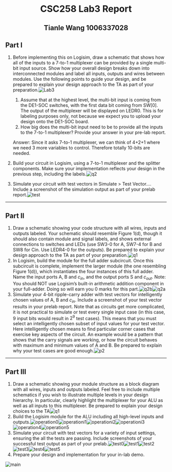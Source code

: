 <h1><center>CSC258 Lab3 Report</center></h1>
<h2><center>Tianle Wang 1006337028</center></h2>

## Part I

1. Before implementing this on Logisim, draw a schematic that shows how all of the inputs to a 7-to-1 multiplexer can be provided by a single multi-bit input source. Show how your overall design breaks down into interconnected modules and label all inputs, outputs and wires between modules. Use the following points to guide your design, and be prepared to explain your design approach to the TA as part of your preparation.![Lab3](D:\Programming\csc258\Lab3\PART1\Lab3.jpg)
   1. Assume that at the highest level, the multi-bit input is coming from the DE1-SOC switches, with the first data bit coming from SW[0]. The output of the multiplexer will be displayed on LEDR0. This is for labeling purposes only, not because we expect you to upload your design onto the DE1-SOC board.
   2. How big does the multi-bit input need to be to provide all the inputs to the 7-to-1 multiplexer? Provide your answer in your pre-lab report.
   
   Answer: Since it asks 7-to-1 multiplexer, we can think of 4+2+1 where we need 3 more variables to control. Therefore totally 10-bits are needed.
   
2. Build your circuit in Logisim, using a 7-to-1 multiplexer and the splitter components. Make sure your implementation reflects your design in the previous step, including the labels.![q2](D:\Programming\csc258\Lab3\PART1\q2.png)

3. Simulate your circuit with test vectors in Simulate > Test Vector.... Include a screenshot of the simulation output as part of your prelab report.![test](D:\Programming\csc258\Lab3\PART1\test.png)

---

## Part II

1. Draw a schematic showing your code structure with all wires, inputs and outputs labeled. Your schematic should resemble Figure 1(d), though it should also contain module and signal labels, and shows external connections to switches and LEDs (use SW3-0 for A, SW7-4 for B and SW8 for Cin. Use LEDR4-0 for the outputs). Be prepared to explain your design approach to the TA as part of your preparation.![q1](D:\Programming\csc258\Lab3\PART2\q1.jpg)
2. In Logisim, build the module for the full adder subcircuit. Once this subcircuit is complete, implement the larger module (the one resembling Figure 1(d)), which instantiates the four instances of this full adder. Name the input ports A, B and $c_{in}$, and the output ports S and $c_{out}$. Note: You should NOT use Logisim’s built-in arithmetic addition component in your full-adder. Doing so will earn you 0 marks for this part.![q2b](D:\Programming\csc258\Lab3\PART2\q2b.png)![q2a](D:\Programming\csc258\Lab3\PART2\q2a.png)
3. Simulate your 4-bit ripple-carry adder with test vectors for intelligently chosen values of A, B and $c_{in}$. Include a screenshot of your test vector results in your prelab report. Note that as circuits get more complicated, it is not practical to simulate or test every single input case (in this case, 9 input bits would result in $2^9$ test cases). This means that you must select an intelligently chosen subset of input values for your test vector. Here intelligently chosen means to find particular corner cases that exercise key aspects of the circuit. An example would be a pattern that shows that the carry signals are working, or how the circuit behaves with maximum and minimum values of A and B. Be prepared to explain why your test cases are good enough.![p2](D:\Programming\csc258\Lab3\PART2\p2.png)

---

## Part III

1. Draw a schematic showing your module structure as a block diagram with all wires, inputs and outputs labeled. Feel free to include multiple schematics if you wish to illustrate multiple levels in your design hierarchy. In particular, clearly highlight the multiplexer for your ALU as well as all inputs to this multiplexer. Be prepared to explain your design choices to the TA![q1](D:\Programming\csc258\Lab3\PART3\q1.jpg)
2. Build the Logisim module for the ALU including all high-level inputs and outputs.![operation0](D:\Programming\csc258\Lab3\PART3\operation0.png)![operationi1](D:\Programming\csc258\Lab3\PART3\operationi1.png)![operationi2](D:\Programming\csc258\Lab3\PART3\operationi2.png)![operationi3](D:\Programming\csc258\Lab3\PART3\operationi3.png)![operation4](D:\Programming\csc258\Lab3\PART3\operation4.png)![operation5](D:\Programming\csc258\Lab3\PART3\operation5.png)
3. Simulate your circuit with test vectors for a variety of input settings, ensuring the all the tests are passing. Include screenshots of your successful test output as part of your prelab.![test0](D:\Programming\csc258\Lab3\PART3\test0.png)![test1](D:\Programming\csc258\Lab3\PART3\test1.png)![test2](D:\Programming\csc258\Lab3\PART3\test2.png)![test3](D:\Programming\csc258\Lab3\PART3\test3.png)![test4](D:\Programming\csc258\Lab3\PART3\test4.png)![test5](D:\Programming\csc258\Lab3\PART3\test5.png)
4. Prepare your design and implementation for your in-lab demo.

![main](D:\Programming\csc258\Lab3\main.png)